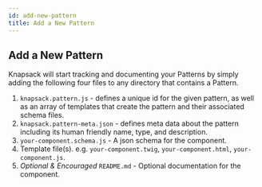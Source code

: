 ```yaml
---
id: add-new-pattern
title: Add a New Pattern
---
```


## Add a New Pattern 

Knapsack will start tracking and documenting your Patterns by simply adding the following four files to any directory that contains a Pattern. 

1) `knapsack.pattern.js` - defines a unique id for the given pattern, as well as an array of templates that create the pattern and their associated schema files.
2) `knapsack.pattern-meta.json` - defines meta data about the pattern including its human friendly name, type, and description.
3) `your-component.schema.js` - A json schema for the component.
4) Template file(s). e.g. `your-component.twig`, `your-component.html`, `your-component.js`.
4) *_Optional & Encouraged_* `README.md` - Optional documentation for the component.
